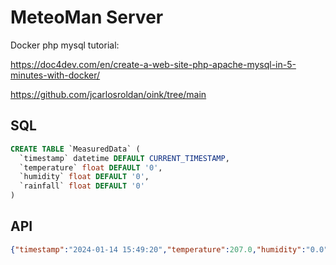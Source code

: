 # MeteoMan Server

Docker php mysql tutorial:

https://doc4dev.com/en/create-a-web-site-php-apache-mysql-in-5-minutes-with-docker/

https://github.com/jcarlosroldan/oink/tree/main



## SQL

```sql
CREATE TABLE `MeasuredData` (
  `timestamp` datetime DEFAULT CURRENT_TIMESTAMP,
  `temperature` float DEFAULT '0',
  `humidity` float DEFAULT '0',
  `rainfall` float DEFAULT '0'
)
```



## API

```json
{"timestamp":"2024-01-14 15:49:20","temperature":207.0,"humidity":"0.0","rainfall":"0"}
```

